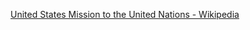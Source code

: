 ﻿[United States Mission to the United Nations - Wikipedia](https://en.wikipedia.org/wiki/United_States_Mission_to_the_United_Nations)
